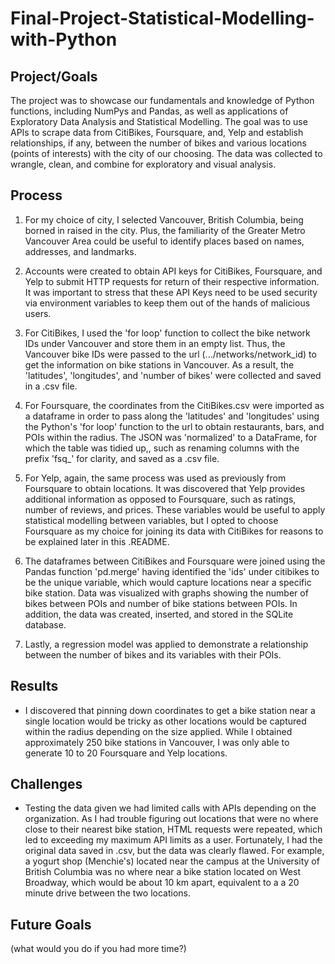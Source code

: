 # Final-Project-Statistical-Modelling-with-Python

## Project/Goals
The project was to showcase our fundamentals and knowledge of Python functions, including NumPys and Pandas, as well as applications of Exploratory Data Analysis and Statistical Modelling. The goal was to use APIs to scrape data from CitiBikes, Foursquare, and, Yelp and establish relationships, if any, between the number of bikes and various locations (points of interests) with the city of our choosing.  The data was collected to wrangle, clean, and combine for exploratory and visual analysis.

## Process
1. For my choice of city, I selected Vancouver, British Columbia, being borned in raised in the city.  Plus, the familiarity of the Greater Metro Vancouver Area could be useful to identify places based on names, addresses, and landmarks.
   
2. Accounts were created to obtain API keys for CitiBikes, Foursquare, and Yelp to submit HTTP requests for return of their respective information.  It was important to stress that these API Keys need to be used security via environment variables to keep them out of the hands of malicious users.

3. For CitiBikes, I used the 'for loop' function to collect the bike network IDs under Vancouver and store them in an empty list.  Thus, the Vancouver bike IDs were passed to the url (.../networks/network_id) to get the information on bike stations in Vancouver.  As a result, the 'latitudes', 'longitudes', and 'number of bikes' were collected and saved in a .csv file.

4. For Foursquare, the coordinates from the CitiBikes.csv were imported as a dataframe in order to pass along the 'latitudes' and 'longitudes' using the Python's 'for loop' function to the url to obtain restaurants, bars, and POIs within the radius.  The JSON was 'normalized' to a DataFrame, for which the table was tidied up,, such as renaming columns with the prefix 'fsq_' for clarity, and saved as a .csv file.

5. For Yelp, again, the same process was used as previously from Foursquare to obtain locations.  It was discovered that Yelp provides additional information as opposed to Foursquare, such as ratings, number of reviews, and prices.  These variables would be useful to apply statistical modelling between variables, but I opted to choose Foursquare as my choice for joining its data with CitiBikes for reasons to be explained later in this .README. 

6. The dataframes between CitiBikes and Foursquare were joined using the Pandas function 'pd.merge' having identified the 'ids' under citibikes to be the unique variable, which would capture locations near a specific bike station.  Data was visualized with graphs showing the number of bikes between POIs and number of bike stations between POIs.  In addition, the data was created, inserted, and stored in the SQLite database.

7. Lastly, a regression model was applied to demonstrate a relationship between the number of bikes and its variables with their POIs.

## Results
- I discovered that pinning down coordinates to get a bike station near a single location would be tricky as other locations would be captured within the radius depending on the size applied.  While I obtained approximately 250 bike stations in Vancouver, I was only able to generate 10 to 20 Foursquare and Yelp locations.

## Challenges 
- Testing the data given we had limited calls with APIs depending on the organization.  As I had trouble figuring out locations that were no where close to their nearest bike station, HTML requests were repeated, which led to exceeding my maximum API limits as a user.  Fortunately, I had the original data saved in .csv, but the data was clearly flawed.  For example, a yogurt shop (Menchie's) located near the campus at the University of British Columbia was no where near a bike station located on West Broadway, which would be about 10 km apart, equivalent to a a 20 minute drive between the two locations.

## Future Goals
(what would you do if you had more time?)
